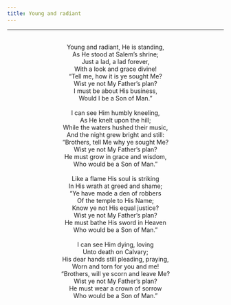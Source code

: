 ```yaml
---
title: Young and radiant
---
```


---
<center>
<br/>
Young and radiant, He is standing,<br/>
As He stood at Salem’s shrine;<br/>
Just a lad, a lad forever,<br/>
With a look and grace divine!<br/>
“Tell me, how it is ye sought Me?<br/>
Wist ye not My Father’s plan?<br/>
I must be about His business,<br/>
Would I be a Son of Man.”<br/>
<br/>
I can see Him humbly kneeling,<br/>
As He knelt upon the hill;<br/>
While the waters hushed their music,<br/>
And the night grew bright and still:<br/>
“Brothers, tell Me why ye sought Me?<br/>
Wist ye not My Father’s plan?<br/>
He must grow in grace and wisdom,<br/>
Who would be a Son of Man.”<br/>
<br/>
Like a flame His soul is striking<br/>
In His wrath at greed and shame;<br/>
“Ye have made a den of robbers<br/>
Of the temple to His Name;<br/>
Know ye not His equal justice?<br/>
Wist ye not My Father’s plan?<br/>
He must bathe His sword in Heaven<br/>
Who would be a Son of Man.”<br/>
<br/>
I can see Him dying, loving<br/>
Unto death on Calvary;<br/>
His dear hands still pleading, praying,<br/>
Worn and torn for you and me!<br/>
“Brothers, will ye scorn and leave Me?<br/>
Wist ye not My Father’s plan?<br/>
He must wear a crown of sorrow<br/>
Who would be a Son of Man.”<br/>

</center>